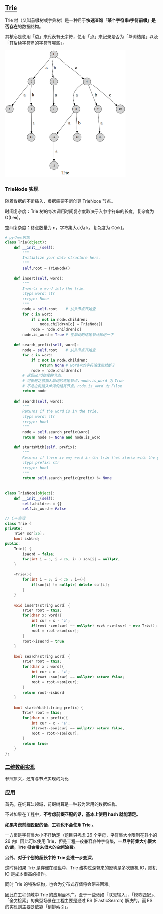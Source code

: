 ## [Trie](https://leetcode-cn.com/problems/implement-trie-prefix-tree/solution/gong-shui-san-xie-yi-ti-shuang-jie-er-we-esm9/)

Trie 树（又叫前缀树或字典树）是一种用于**快速查询「某个字符串/字符前缀」是否存在**的数据结构。

其核心是使用「边」来代表有无字符，使用「点」来记录是否为「单词结尾」以及「其后续字符串的字符有哪些」。

<img src="./doc/trie.png" alt="trie" style="zoom:50%;" />

### TrieNode 实现

随着数据的不断插入，根据需要不断创建 TrieNode 节点。

时间复杂度：Trie 树的每次调用时间复杂度取决于入参字符串的长度。复杂度为 O(Len)。

空间复杂度：结点数量为 n，字符集大小为 k。复杂度为 O(nk)。

```python
# python实现
class Trie(object):
    def __init__(self):
        """
        Initialize your data structure here.
        """
        self.root = TrieNode()

    def insert(self, word):
        """
        Inserts a word into the trie.
        :type word: str
        :rtype: None
        """
        node = self.root    # 从头节点开始查
        for c in word:
            if c not in node.children:
                node.children[c] = TrieNode()
            node = node.children[c]
        node.is_word = True # 在单词的结尾节点标记一下

    def search_prefix(self, word):
        node = self.root    # 从头节点开始查
        for c in word:
            if c not in node.children:
                return None # word中的字符没找完就断了
            node = node.children[c]
        # 返回word结尾的节点，
        # 可能是之前插入单词的结尾节点，node.is_word 为 True
        # 不是之前插入单词的结尾节点，node.is_word 为 False
        return node         

    def search(self, word):
        """
        Returns if the word is in the trie.
        :type word: str
        :rtype: bool
        """
        node = self.search_prefix(word)
        return node != None and node.is_word

    def startsWith(self, prefix):
        """
        Returns if there is any word in the trie that starts with the given prefix.
        :type prefix: str
        :rtype: bool
        """
        return self.search_prefix(prefix) != None


class TrieNode(object):
    def __init__(self):
        self.children = {}
        self.is_word = False

```

```c++
// C++实现
class Trie {
private:
    Trie* son[26];
    bool isWord;
public:
    Trie() {
        isWord = false;
        for(int i = 0; i < 26; i++) son[i] = nullptr;
    }
    
    ~Trie(){
        for(int i = 0; i < 26 ; i++){
            if(son[i] != nullptr) delete son[i];
        }
    }

    void insert(string word) {
        Trie* root = this;
        for(char x: word){
            int cur = x - 'a';
            if(root->son[cur] == nullptr) root->son[cur] = new Trie();
            root = root->son[cur];
        }
        root->isWord = true;
    }
    
    bool search(string word) {
        Trie* root = this;
        for(char x : word){
            int cur = x - 'a';
            if(root->son[cur] == nullptr) return false;
            root = root->son[cur];
        }
        return root->isWord;
    }
    
    bool startsWith(string prefix) {
        Trie* root = this;
        for(char x : prefix){
            int cur = x - 'a';
            if(root->son[cur] == nullptr) return false;
            root = root->son[cur];
        }
        return true;
    }
};

```

### [二维数组实现](https://leetcode-cn.com/problems/implement-trie-prefix-tree/solution/gong-shui-san-xie-yi-ti-shuang-jie-er-we-esm9/)

 参照原文，还有与节点实现的对比

### 应用

首先，在纯算法领域，前缀树算是一种较为常用的数据结构。

不过如果在工程中，**不考虑前缀匹配的话，基本上使用 hash 就能满足。**

**如果考虑前缀匹配的话，工程也不会使用 Trie 。**

一方面是字符集大小不好确定（题目只考虑 26 个字母，字符集大小限制在较小的 26 内）因此可以使用 Trie，但是工程一般兼容各种字符集，**一旦字符集大小很大的话，Trie 将会带来很大的空间浪费。**

另外，**对于个别的超长字符 Trie 会进一步变深**。

这时候如果 Trie 是存储在硬盘中，Trie 结构过深带来的影响是多次随机 IO，随机 IO 是成本很高的操作。

同时 Trie 的特殊结构，也会为分布式存储将会带来困难。

因此在工程领域中 Trie 的应用面不广。至于一些诸如「联想输入」、「模糊匹配」、「全文检索」的典型场景在工程主要是通过 ES (ElasticSearch) 解决的。而 ES 的实现则主要是依靠「倒排索引」。

